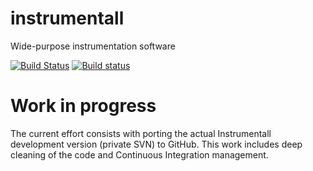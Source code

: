 # instrumentall

Wide-purpose instrumentation software

[![Build Status](https://travis-ci.org/Opticalp/instrumentall.svg?branch=master)](https://travis-ci.org/Opticalp/instrumentall) [![Build status](https://ci.appveyor.com/api/projects/status/eeyuwnu5wc7uotng/branch/master?svg=true)](https://ci.appveyor.com/project/Opticalp/instrumentall/branch/master)



# Work in progress
The current effort consists with porting the actual Instrumentall development version (private SVN) to GitHub. 
This work includes deep cleaning of the code and Continuous Integration management. 


